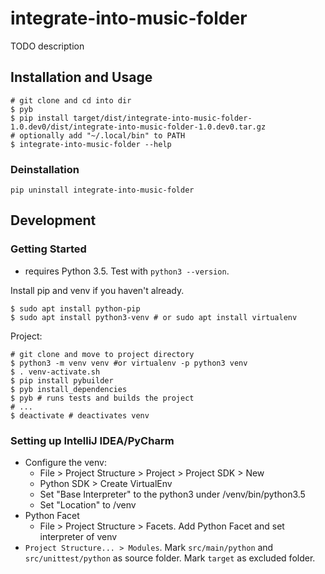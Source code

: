 # integrate-into-music-folder
TODO description

## Installation and Usage
```
# git clone and cd into dir
$ pyb
$ pip install target/dist/integrate-into-music-folder-1.0.dev0/dist/integrate-into-music-folder-1.0.dev0.tar.gz 
# optionally add "~/.local/bin" to PATH
$ integrate-into-music-folder --help
```

### Deinstallation
```
pip uninstall integrate-into-music-folder
```

## Development

### Getting Started
- requires Python 3.5. Test with `python3 --version`.

Install pip and venv if you haven't already.
```
$ sudo apt install python-pip
$ sudo apt install python3-venv # or sudo apt install virtualenv
```

Project:
```
# git clone and move to project directory
$ python3 -m venv venv #or virtualenv -p python3 venv
$ . venv-activate.sh
$ pip install pybuilder
$ pyb install_dependencies
$ pyb # runs tests and builds the project
# ...
$ deactivate # deactivates venv
```

### Setting up IntelliJ IDEA/PyCharm
- Configure the venv:
  - File > Project Structure > Project > Project SDK > New
  - Python SDK > Create VirtualEnv
  - Set "Base Interpreter" to the python3 under <project>/venv/bin/python3.5
  - Set "Location" to <project>/venv
- Python Facet
  - File > Project Structure > Facets. Add Python Facet and set interpreter of venv
- `Project Structure... > Modules`. Mark `src/main/python` and `src/unittest/python` as source folder. Mark `target` as excluded folder.